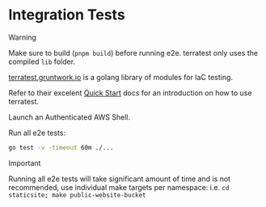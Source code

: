 # Integration Tests

> [!WARNING]
> Make sure to build (`pnpm build`) before running e2e.
> terratest only uses the compiled `lib` folder.

[terratest.gruntwork.io](https://terratest.gruntwork.io/) is a golang library of modules for IaC testing.

Refer to their excelent [Quick Start](https://terratest.gruntwork.io/docs/getting-started/quick-start/) docs for an introduction on how to use terratest.

Launch an Authenticated AWS Shell.

Run all e2e tests:

```sh
go test -v -timeout 60m ./...
```

> [!IMPORTANT]
> Running all e2e tests will take significant amount of time and is not recommended, use individual make targets per namespace:
> i.e. `cd staticsite; make public-website-bucket`
